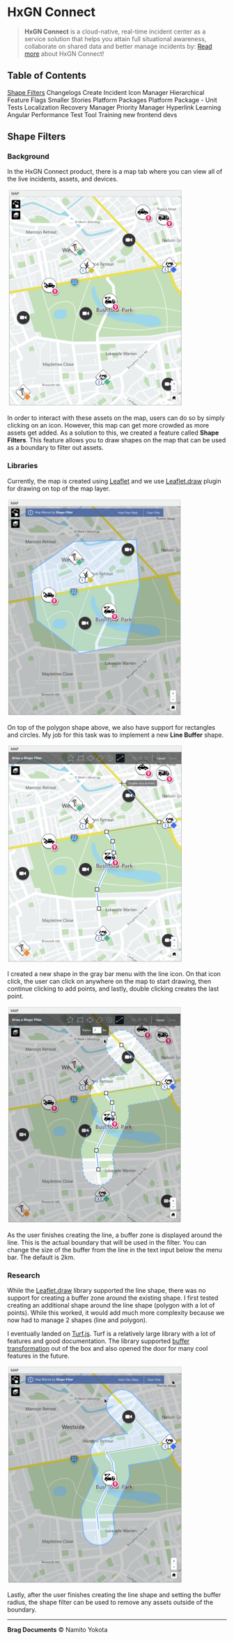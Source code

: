 # HxGN Connect

> **HxGN Connect** is a cloud-native, real-time incident center as a service solution that helps you attain full situational awareness, collaborate on shared data and better manage incidents by: [Read more](https://reimaginecollaboration.com/) about HxGN Connect!

## Table of Contents

[Shape Filters](#shape-filters)
Changelogs
Create Incident
Icon Manager
Hierarchical Feature Flags
Smaller Stories
Platform Packages
Platform Package - Unit Tests
Localization
Recovery Manager
Priority Manager
Hyperlink
Learning Angular
Performance Test Tool
Training new frontend devs

## Shape Filters

### Background

In the HxGN Connect product, there is a map tab where you can view all of the live incidents, assets, and devices.

<img src="images/shape-filter/shape-filter-1.png" height="500" />

In order to interact with these assets on the map, users can do so by simply clicking on an icon. However, this map can get more crowded as more assets get added. As a solution to this, we created a feature called **Shape Filters**. This feature allows you to draw shapes on the map that can be used as a boundary to filter out assets.

### Libraries

Currently, the map is created using [Leaflet](https://github.com/Leaflet/Leaflet) and we use [Leaflet.draw](https://github.com/Leaflet/Leaflet.draw) plugin for drawing on top of the map layer.

<img src="images/shape-filter/shape-filter-2.png" height="500" />

On top of the polygon shape above, we also have support for rectangles and circles. My job for this task was to implement a new **Line Buffer** shape.

<img src="images/shape-filter/shape-filter-3.png" height="500" />

I created a new shape in the gray bar menu with the line icon. On that icon click, the user can click on anywhere on the map to start drawing, then continue clicking to add points, and lastly, double clicking creates the last point.

<img src="images/shape-filter/shape-filter-4.png" height="500" />

As the user finishes creating the line, a buffer zone is displayed around the line. This is the actual boundary that will be used in the filter. You can change the size of the buffer from the line in the text input below the menu bar. The default is 2km.

### Research

While the [Leaflet.draw](https://github.com/Leaflet/Leaflet.draw) library supported the line shape, there was no support for creating a buffer zone around the existing shape. I first tested creating an additional shape around the line shape (polygon with a lot of points). While this worked, it would add much more complexity because we now had to manage 2 shapes (line and polygon).

I eventually landed on [Turf.js](https://turfjs.org/). Turf is a relatively large library with a lot of features and good documentation. The library supported [buffer transformation](https://turfjs.org/docs/#buffer) out of the box and also opened the door for many cool features in the future.

<img src="images/shape-filter/shape-filter-5.png" height="500" />

Lastly, after the user finishes creating the line shape and setting the buffer radius, the shape filter can be used to remove any assets outside of the boundary.

<hr />

**Brag Documents**
&copy; Namito Yokota
